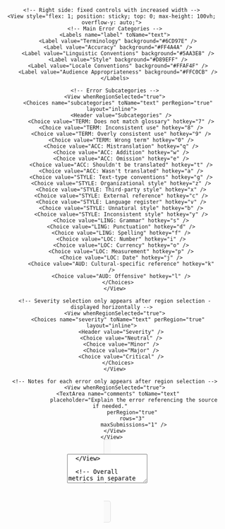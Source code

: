 <View>
  <Header value="Translation Error Annotation (MQM)" />
  
  <View style="display: flex; gap: 20px;">
    <!-- Left side: scrollable text area -->
    <View style="flex: 2; position: relative;">
      <Text name="text" value="$text" />
    </View>
    
    <!-- Right side: fixed controls with increased width -->
    <View style="flex: 1; position: sticky; top: 0; max-height: 100vh; overflow-y: auto;">
      <!-- Main Error Categories -->
      <Labels name="label" toName="text">
        <Label value="Terminology" background="#6CD97E" />
        <Label value="Accuracy" background="#FF4A4A" />
        <Label value="Linguistic Conventions" background="#5AA3E8" />
        <Label value="Style" background="#D89EFF" />
        <Label value="Locale Conventions" background="#FFAF4F" />
        <Label value="Audience Appropriateness" background="#FFC0CB" />
      </Labels>
          
      <!-- Error Subcategories -->
      <View whenRegionSelected="true">
        <Choices name="subcategories" toName="text" perRegion="true" layout="inline">
          <Header value="Subcategories" />
          <Choice value="TERM: Does not match glossary" hotkey="7" />
          <Choice value="TERM: Inconsistent use" hotkey="8" />
          <Choice value="TERM: Overly consistent use" hotkey="9" />
          <Choice value="TERM: Wrong term" hotkey="0" />
          <Choice value="ACC: Mistranslation" hotkey="q" />
          <Choice value="ACC: Addition" hotkey="w" />
          <Choice value="ACC: Omission" hotkey="e" />
          <Choice value="ACC: Shouldn't be translated" hotkey="t" />
          <Choice value="ACC: Wasn't translated" hotkey="a" />
          <Choice value="STYLE: Text-type conventions" hotkey="g" />
          <Choice value="STYLE: Organizational style" hotkey="z" />
          <Choice value="STYLE: Third-party style" hotkey="x" />
          <Choice value="STYLE: External reference" hotkey="c" />
          <Choice value="STYLE: Language register" hotkey="v" />
          <Choice value="STYLE: Unnatural style" hotkey="b" />
          <Choice value="STYLE: Inconsistent style" hotkey="y" />
          <Choice value="LING: Grammar" hotkey="s" />
          <Choice value="LING: Punctuation" hotkey="d" />
          <Choice value="LING: Spelling" hotkey="f" />
          <Choice value="LOC: Number" hotkey="i" />
          <Choice value="LOC: Currency" hotkey="o" />
          <Choice value="LOC: Measurement" hotkey="p" />
          <Choice value="LOC: Date" hotkey="j" />
          <Choice value="AUD: Cultural-specific reference" hotkey="k" />
          <Choice value="AUD: Offensive" hotkey="l" />
        </Choices>
      </View>
      
      <!-- Severity selection only appears after region selection - displayed horizontally -->
      <View whenRegionSelected="true">
        <Choices name="severity" toName="text" perRegion="true" layout="inline">
          <Header value="Severity" />
          <Choice value="Neutral" />
          <Choice value="Minor" />
          <Choice value="Major" />
          <Choice value="Critical" />
        </Choices>
      </View>
      
      <!-- Notes for each error only appears after region selection -->
      <View whenRegionSelected="true">
        <TextArea name="comments" toName="text"
                  placeholder="Explain the error referencing the source if needed." 
                  perRegion="true" 
                  rows="3" 
                  maxSubmissions="1" />
      </View>
    </View>
  </View>
  
  <!-- Document-level issues as a separate section -->
  <View style="margin-top: 30px; padding: 15px; border: 1px solid #ddd; border-radius: 5px; background-color: #f9f9f9;">
    <Header value="Document-level Issues" />
    <TextArea name="document_issues" 
              toName="text" 
              placeholder="Note any issues that span multiple segments or apply to the entire document" 
              rows="4" 
              maxSubmissions="1" />
  </View>
  
  <!-- Overall metrics in separate sections with different background colors -->
  <View style="margin-top: 30px; padding: 15px; border: 1px solid #ddd; border-radius: 5px; background-color: #f9f9f9;"> 
    <Header value="Overall Correspondence" /> 
    <Text name="correspondence_instruction" 
          value="Rate the overall quality of the translation in terms of its correspondence to the source content, where 1 star = major meaning differences, 4 stars = excellent correspondence." /> 
    <Rating name="overall_correspondence" toName="text" maxRating="4" icon="star" value="0" /> 
    <TextArea name="correspondence_comments" 
              toName="text" 
              placeholder="Additional overall comments about translation correspondence" 
              rows="3" 
              editable="true" 
              maxSubmissions="1" /> 
   </View>
  
   <View style="margin-top: 30px; padding: 15px; border: 1px solid #ddd; border-radius: 5px; background-color: #f9f9f9;"> 
    <Header value="Overall Readability" /> 
    <Text name="readability_instruction" 
          value="Rate the overall quality of the translation in terms of its readability as a standalone document, where 1 star = difficult to read, 4 stars = reads naturally." /> 
    <Rating name="overall_readability" toName="text" maxRating="4" icon="star" value="0" /> 
    <TextArea name="readability_comments" 
              toName="text" 
              placeholder="Additional overall comments about translation readability" 
              rows="3" 
              editable="true" 
              maxSubmissions="1" /> 
   </View>
</View>

